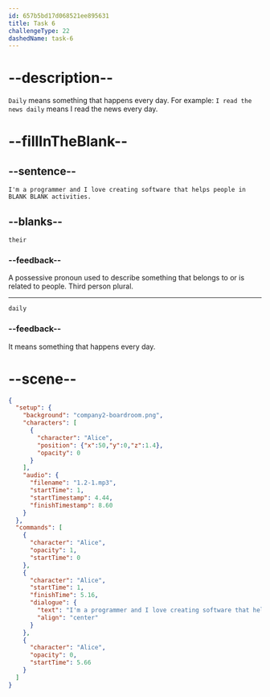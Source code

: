 ```yaml
---
id: 657b5bd17d068521ee895631
title: Task 6
challengeType: 22
dashedName: task-6
---
```

<!--
AUDIO REFERENCE:

Alice: I'm a programmer and I love creating software that helps people in BLANK daily activities.

-->

# --description--

`Daily` means something that happens every day. For example:
`I read the news daily` means I read the news every day.

# --fillInTheBlank--

## --sentence--

`I'm a programmer and I love creating software that helps people in BLANK BLANK activities.`

## --blanks--

`their`

### --feedback--

A possessive pronoun used to describe something that belongs to or is related to people. Third person plural.

---

`daily`

### --feedback--

It means something that happens every day.

# --scene--

```json
{
  "setup": {
    "background": "company2-boardroom.png",
    "characters": [
      {
        "character": "Alice",
        "position": {"x":50,"y":0,"z":1.4},
        "opacity": 0
      }
    ],
    "audio": {
      "filename": "1.2-1.mp3",
      "startTime": 1,
      "startTimestamp": 4.44,
      "finishTimestamp": 8.60
    }
  },
  "commands": [
    {
      "character": "Alice",
      "opacity": 1,
      "startTime": 0
    },
    {
      "character": "Alice",
      "startTime": 1,
      "finishTime": 5.16,
      "dialogue": {
        "text": "I'm a programmer and I love creating software that helps people in their daily activities.",
        "align": "center"
      }
    },
    {
      "character": "Alice",
      "opacity": 0,
      "startTime": 5.66
    }
  ]
}
```
